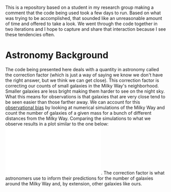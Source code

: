 This is a repository based on a student in my research group making a comment that the code being used took a few days to run. Based on what was trying to be accomplished, that sounded like an unreasonable amount of time and offered to take a look. We went through the code together in two iterations and I hope to capture and share that interaction because I see these tendencies often.

# Astronomy Background

The code being presented here deals with a quantity in astronomy called the correction factor (which is just a way of saying we know we don't have the right answer, but we think we can get close). This correction factor is correcting our counts of small galaxies in the Milky Way's neighborhood. Smaller galaxies are less bright making them harder to see on the night sky. What this means for observations is that galaxies that are very close tend to be seen easier than those farther away. We can account for this [observational bias](https://en.wikipedia.org/wiki/Malmquist_bias) by looking at numerical simulations of the Milky Way and count the number of galaxies of a given mass for a bunch of different distances from the Milky Way. Comparing the simulations to what we observe results in a plot similar to the one below: ![Correction Factor](img/corr_factors.pdf). The correction factor is what astronomers use to inform their predictions for the number of galaxies around the Milky Way and, by extension, other galaxies like ours.

